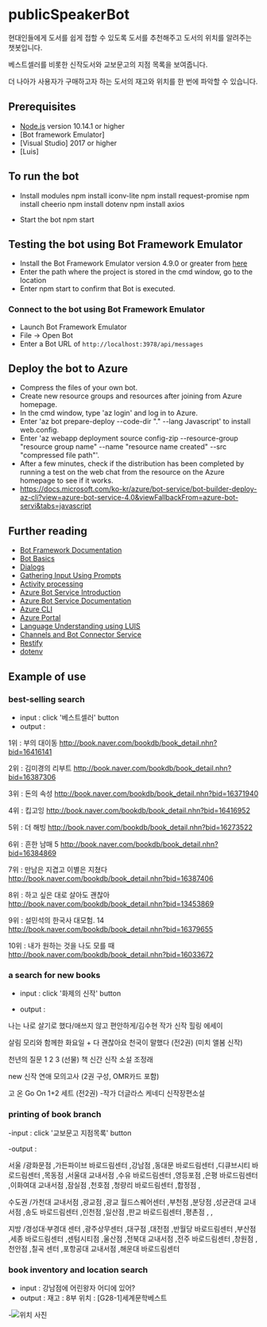 # publicSpeakerBot

현대인들에게 도서를 쉽게 접할 수 있도록 도서를 추천해주고 도서의 위치를 알려주는 챗봇입니다.

베스트셀러를 비롯한 신작도서와 교보문고의 지점 목록을 보여줍니다.

더 나아가 사용자가 구매하고자 하는 도서의 재고와 위치를 한 번에 파악할 수 있습니다.

## Prerequisites

- [Node.js](https://nodejs.org) version 10.14.1 or higher
- [Bot framework Emulator]
- [Visual Studio] 2017 or higher
- [Luis]

## To run the bot

- Install modules
    npm install iconv-lite
    npm install request-promise
    npm install cheerio
    npm install dotenv
    npm install axios

- Start the bot
    npm start

## Testing the bot using Bot Framework Emulator

- Install the Bot Framework Emulator version 4.9.0 or greater from [here](https://github.com/Microsoft/BotFramework-Emulator/releases)
- Enter the path where the project is stored in the cmd window, go to the location
- Enter npm start to confirm that Bot is executed.


### Connect to the bot using Bot Framework Emulator

- Launch Bot Framework Emulator
- File -> Open Bot
- Enter a Bot URL of `http://localhost:3978/api/messages`

## Deploy the bot to Azure

- Compress the files of your own bot.
- Create new resource groups and resources after joining from Azure homepage.
- In the cmd window, type 'az login' and log in to Azure.
- Enter 'az bot prepare-deploy --code-dir "." --lang Javascript' to install web.config.
- Enter 'az webapp deployment source config-zip --resource-group "resource group name" --name "resource name created" --src "compressed file path"'.
- After a few minutes, check if the distribution has been completed by running a test on the web chat from the resource on the Azure homepage to see if it works.
- https://docs.microsoft.com/ko-kr/azure/bot-service/bot-builder-deploy-az-cli?view=azure-bot-service-4.0&viewFallbackFrom=azure-bot-servi&tabs=javascript

## Further reading

- [Bot Framework Documentation](https://docs.botframework.com)
- [Bot Basics](https://docs.microsoft.com/azure/bot-service/bot-builder-basics?view=azure-bot-service-4.0)
- [Dialogs](https://docs.microsoft.com/en-us/azure/bot-service/bot-builder-concept-dialog?view=azure-bot-service-4.0)
- [Gathering Input Using Prompts](https://docs.microsoft.com/en-us/azure/bot-service/bot-builder-prompts?view=azure-bot-service-4.0)
- [Activity processing](https://docs.microsoft.com/en-us/azure/bot-service/bot-builder-concept-activity-processing?view=azure-bot-service-4.0)
- [Azure Bot Service Introduction](https://docs.microsoft.com/azure/bot-service/bot-service-overview-introduction?view=azure-bot-service-4.0)
- [Azure Bot Service Documentation](https://docs.microsoft.com/azure/bot-service/?view=azure-bot-service-4.0)
- [Azure CLI](https://docs.microsoft.com/cli/azure/?view=azure-cli-latest)
- [Azure Portal](https://portal.azure.com)
- [Language Understanding using LUIS](https://docs.microsoft.com/en-us/azure/cognitive-services/luis/)
- [Channels and Bot Connector Service](https://docs.microsoft.com/en-us/azure/bot-service/bot-concepts?view=azure-bot-service-4.0)
- [Restify](https://www.npmjs.com/package/restify)
- [dotenv](https://www.npmjs.com/package/dotenv)

## Example of use
 ### best-selling search
 - input : click '베스트셀러' button
 - output : 

1위 : 부의 대이동 http://book.naver.com/bookdb/book_detail.nhn?bid=16416141

2위 : 김미경의 리부트 http://book.naver.com/bookdb/book_detail.nhn?bid=16387306

3위 : 돈의 속성 http://book.naver.com/bookdb/book_detail.nhn?bid=16371940

4위 : 킵고잉 http://book.naver.com/bookdb/book_detail.nhn?bid=16416952

5위 : 더 해빙 http://book.naver.com/bookdb/book_detail.nhn?bid=16273522

6위 : 흔한 남매 5 http://book.naver.com/bookdb/book_detail.nhn?bid=16384869

7위 : 만남은 지겹고 이별은 지쳤다 http://book.naver.com/bookdb/book_detail.nhn?bid=16387406

8위 : 하고 싶은 대로 살아도 괜찮아 http://book.naver.com/bookdb/book_detail.nhn?bid=13453869

9위 : 설민석의 한국사 대모험. 14 http://book.naver.com/bookdb/book_detail.nhn?bid=16379655

10위 : 내가 원하는 것을 나도 모를 때 http://book.naver.com/bookdb/book_detail.nhn?bid=16033672
 ### a search for new books
 - input : click '화제의 신작' button
 
 - output : 
 
 나는 나로 살기로 했다/애쓰지 않고 편안하게/김수현 작가 신작 힐링 에세이

살림 모리와 함께한 화요일 + 다 괜찮아요 천국이 말했다 (전2권) (미치 앨봄 신작)

천년의 질문 1 2 3 (선물) 책 신간 신작 소설 조정래

new 신작 연애 모의고사 (2권 구성, OMR카드 포함)

고 온 Go On 1+2 세트 (전2권) -작가 더글라스 케네디 신작장편소설

 ### printing of book branch
 -input : click '교보문고 지점목록' button
 
 -output : 
 
 서울 /광화문점 ,가든파이브 바로드림센터 ,강남점 ,동대문 바로드림센터 ,디큐브시티 바로드림센터 ,목동점 ,서울대 교내서점 ,수유 바로드림센터 ,영등포점 ,은평 바로드림센터 ,이화여대 교내서점 ,잠실점 ,천호점 ,청량리 바로드림센터 ,합정점 ,

수도권 /가천대 교내서점 ,광교점 ,광교 월드스퀘어센터 ,부천점 ,분당점 ,성균관대 교내서점 ,송도 바로드림센터 ,인천점 ,일산점 ,판교 바로드림센터 ,평촌점 , ,

지방 /경성대·부경대 센터 ,광주상무센터 ,대구점 ,대전점 ,반월당 바로드림센터 ,부산점 ,세종 바로드림센터 ,센텀시티점 ,울산점 ,전북대 교내서점 ,전주 바로드림센터 ,창원점 ,천안점 ,칠곡 센터 ,포항공대 교내서점 ,해운대 바로드림센터

 ### book inventory and location search
- input : 강남점에 어린왕자 어디에 있어?
- output :  재고 : 8부
            위치 : [G28-1]세계문학베스트
            
-![위치 사진](http://image.kyobobook.co.kr/newimages/apps/b2c/kiosk/new/map/15_print_Smap_G.gif)

